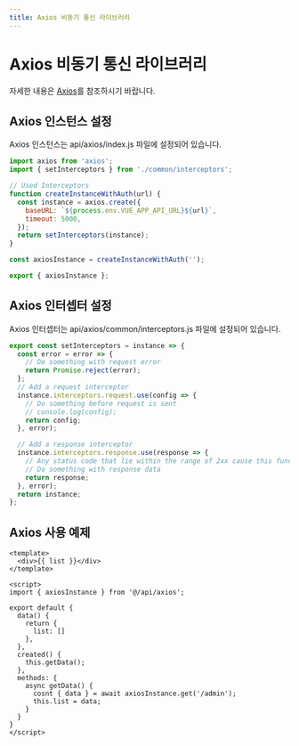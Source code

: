 ```yaml
---
title: Axios 비동기 통신 라이브러리
---
```


# Axios 비동기 통신 라이브러리
자세한 내용은 [Axios](https://github.com/axios/axios)를 참조하시기 바랍니다.

## Axios 인스턴스 설정
Axios 인스턴스는 api/axios/index.js 파일에 설정되어 있습니다.
```js
import axios from 'axios';
import { setInterceptors } from './common/interceptors';

// Used Interceptors
function createInstanceWithAuth(url) {
  const instance = axios.create({
    baseURL: `${process.env.VUE_APP_API_URL}${url}`,
    timeout: 5000,
  });
  return setInterceptors(instance);
}

const axiosInstance = createInstanceWithAuth('');

export { axiosInstance };

```

## Axios 인터셉터 설정
Axios 인터셉터는 api/axios/common/interceptors.js 파일에 설정되어 있습니다.
```js
export const setInterceptors = instance => {
  const error = error => {
    // Do something with request error
    return Promise.reject(error);
  };
  // Add a request interceptor
  instance.interceptors.request.use(config => {
    // Do something before request is sent
    // console.log(config);
    return config;
  }, error);

  // Add a response interceptor
  instance.interceptors.response.use(response => {
    // Any status code that lie within the range of 2xx cause this function to trigger
    // Do something with response data
    return response;
  }, error);
  return instance;
};
```

## Axios 사용 예제
```vue
<template>
  <div>{{ list }}</div>
</template>

<script>
import { axiosInstance } from '@/api/axios';

export default {
  data() {
    return {
      list: []
    },
  },
  created() {
    this.getData();
  },
  methods: {
    async getData() {
      cosnt { data } = await axiosInstance.get('/admin');
      this.list = data;
    }
  }
}
</script>
```